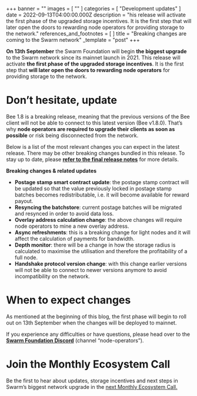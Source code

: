 +++
banner = ""
images = [ "" ]
categories = [ "Development updates" ]
date = 2022-09-13T04:00:00.000Z
description = "his release will activate the first phase of the upgraded storage incentives. It is the first step that will later open the doors to rewarding node operators for providing storage to the network."
references_and_footnotes = [ ]
title = "Breaking changes are coming to the Swarm network"
_template = "post"
+++

**On 13th September** the Swarm Foundation will begin **the biggest upgrade** to the Swarm network since its mainnet launch in 2021. This release will activate **the first phase of the upgraded storage incentives**. It is the first step that **will later open the doors to rewarding** **node operators** for providing storage to the network.

# Don’t hesitate, update

Bee 1.8 is a breaking release, meaning that the previous versions of the Bee client will not be able to connect to this latest version (Bee v1.8.0). That’s why **node operators are required to upgrade their clients as soon as possible** or risk being disconnected from the network.

Below is a list of the most relevant changes you can expect in the latest release. There may be other breaking changes bundled in this release. To stay up to date, please [**refer to the final release notes**](https://github.com/ethersphere/bee/releases) for more details.

**Breaking changes & related updates**

- **Postage stamp smart contract update**: the postage stamp contract will be updated so that the value previously locked in postage stamp batches becomes redistributable, i.e. it will become available for reward payout.
- **Resyncing the batchstore**: current postage batches will be migrated and resynced in order to avoid data loss.
- **Overlay address calculation change**: the above changes will require node operators to mine a new overlay address.
- **Async refreshments**: this is a breaking change for light nodes and it will affect the calculation of payments for bandwidth.
- **Depth monitor**: there will be a change in how the storage radius is calculated to maximise the utilisation and therefore the profitability of a full node.
- **Handshake protocol version change**: with this change earlier versions will not be able to connect to newer versions anymore to avoid incompatibility on the network.

# When to expect changes

As mentioned at the beginning of this blog, the first phase will begin to roll out on 13th September when the changes will be deployed to mainnet.

If you experience any difficulties or have questions, please head over to the [**Swarm Foundation Discord**](https://discord.com/channels/799027393297514537/801438093927776286) (channel “node-operators”).

# Join the Monthly Ecosystem Call

Be the first to hear about updates, storage incentives and next steps in Swarm’s biggest network upgrade in the [next Monthly Ecosystem Call.](https://discord.gg/rb3gtvGGBF?event=1019262585268342864)
